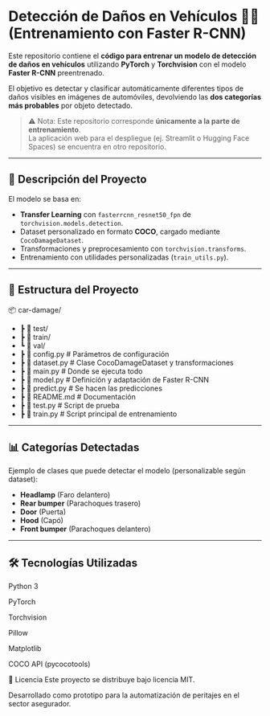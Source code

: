 # Detección de Daños en Vehículos 🚗💥 (Entrenamiento con Faster R-CNN)

Este repositorio contiene el **código para entrenar un modelo de detección de daños en vehículos** utilizando **PyTorch** y **Torchvision** con el modelo **Faster R-CNN** preentrenado.

El objetivo es detectar y clasificar automáticamente diferentes tipos de daños visibles en imágenes de automóviles, devolviendo las **dos categorías más probables** por objeto detectado.

> ⚠️ Nota: Este repositorio corresponde **únicamente a la parte de entrenamiento**.  
> La aplicación web para el despliegue (ej. Streamlit o Hugging Face Spaces) se encuentra en otro repositorio.

---

## 📌 Descripción del Proyecto
El modelo se basa en:
- **Transfer Learning** con `fasterrcnn_resnet50_fpn` de `torchvision.models.detection`.
- Dataset personalizado en formato **COCO**, cargado mediante `CocoDamageDataset`.
- Transformaciones y preprocesamiento con `torchvision.transforms`.
- Entrenamiento con utilidades personalizadas (`train_utils.py`).

---

## 📂 Estructura del Proyecto
📦 car-damage/
* ┣ 📂 test/ 
* ┣ 📂 train/ 
* ┗ 📂 val/ 
* ┣ 📜 config.py # Parámetros de configuración
* ┣ 📜 dataset.py # Clase CocoDamageDataset y transformaciones
* ┣ 📜 main.py # Donde se ejecuta todo
* ┣ 📜 model.py # Definición y adaptación de Faster R-CNN
* ┣ 📜 predict.py # Se hacen las predicciones 
* ┣ 📜 README.md # Documentación
* ┣ 📜 test.py # Script de prueba
* ┣ 📜 train.py # Script principal de entrenamiento

---

## 📊 Categorías Detectadas
Ejemplo de clases que puede detectar el modelo (personalizable según dataset):
- **Headlamp** (Faro delantero)
- **Rear bumper** (Parachoques trasero)
- **Door** (Puerta)
- **Hood** (Capó)
- **Front bumper** (Parachoques delantero)

---


## 🛠️ Tecnologías Utilizadas
Python 3

PyTorch

Torchvision

Pillow

Matplotlib

COCO API (pycocotools)

📜 Licencia
Este proyecto se distribuye bajo licencia MIT.

Desarrollado como prototipo para la automatización de peritajes en el sector asegurador.